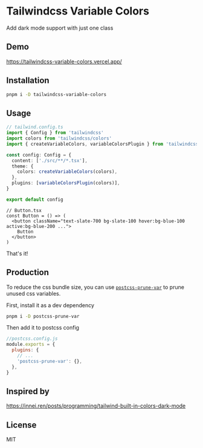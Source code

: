 # Tailwindcss Variable Colors

Add dark mode support with just one class

## Demo

<https://tailwindcss-variable-colors.vercel.app/>

## Installation

```sh
pnpm i -D tailwindcss-variable-colors
```

## Usage

```ts
// tailwind.config.ts
import { Config } from 'tailwindcss'
import colors from 'tailwindcss/colors'
import { createVariableColors, variableColorsPlugin } from 'tailwindcss-variable-colors'

const config: Config = {
  content: ['./src/**/*.tsx'],
  theme: {
    colors: createVariableColors(colors),
  },
  plugins: [variableColorsPlugin(colors)],
}

export default config
```

```tsx
// Button.tsx
const Button = () => (
  <button className="text-slate-700 bg-slate-100 hover:bg-blue-100 active:bg-blue-200 ...">
    Button
  </button>
)
```

That's it!

## Production

To reduce the css bundle size, you can use [`postcss-prune-var`](https://github.com/tomasklaen/postcss-prune-var) to prune unused css variables.

First, install it as a dev dependency

```sh
pnpm i -D postcss-prune-var
```

Then add it to postcss config

```js
//postcss.config.js
module.exports = {
  plugins: {
    // ...
    'postcss-prune-var': {},
  },
}
```

## Inspired by

<https://innei.ren/posts/programming/tailwind-built-in-colors-dark-mode>

## License

MIT
